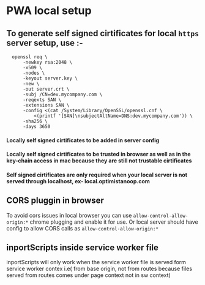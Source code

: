 # PWA local setup

## To generate self signed cirtificates for local `https` server setup, use :-

      openssl req \
          -newkey rsa:2048 \
          -x509 \
          -nodes \
          -keyout server.key \
          -new \
          -out server.crt \
          -subj /CN=dev.mycompany.com \
          -reqexts SAN \
          -extensions SAN \
          -config <(cat /System/Library/OpenSSL/openssl.cnf \
              <(printf '[SAN]\nsubjectAltName=DNS:dev.mycompany.com')) \
          -sha256 \
          -days 3650

####  Locally self signed cirtificates to be added in server config

####  Locally self signed cirtificates to be trusted in browser as well as in the key-chain access in mac because they are still not trustable cirtificates

####  Self signed cirtificates are only required when your local server is not served through localhost, ex- local.optimistanoop.com

## CORS pluggin in browser

To avoid cors issues in local browser you can use `allow-control-allow-origin:*` chrome plugging
and enable it for use.
Or local server should have config to allow CORS calls as `allow-control-allow-origin:*`


## inportScripts inside service worker file
inportScripts will only work when the service worker file is served form service worker
contex i.e( from base origin, not from routes because files served from routes comes under page context not in sw context)
